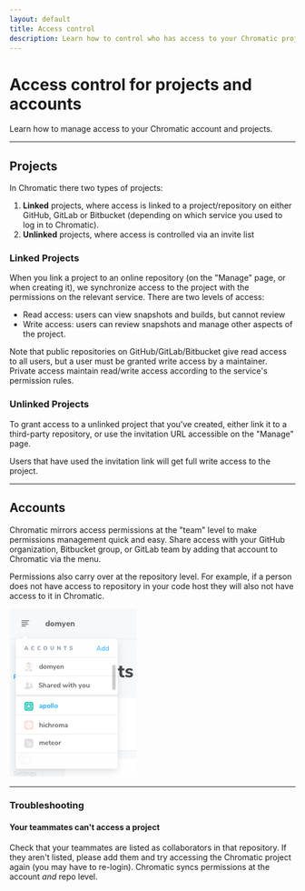 ```yaml
---
layout: default
title: Access control
description: Learn how to control who has access to your Chromatic project
---
```


# Access control for projects and accounts

Learn how to manage access to your Chromatic account and projects.

---

## Projects

In Chromatic there two types of projects:

1. **Linked** projects, where access is linked to a project/repository on either GitHub, GitLab or Bitbucket (depending on which service you used to log in to Chromatic).
2. **Unlinked** projects, where access is controlled via an invite list

### Linked Projects

When you link a project to an online repository (on the "Manage" page, or when creating it), we synchronize access to the project with the permissions on the relevant service. There are two levels of access:

* Read access: users can view snapshots and builds, but cannot review
* Write access: users can review snapshots and manage other aspects of the project.

Note that public repositories on GitHub/GitLab/Bitbucket give read access to all users, but a user must be granted write access by a maintainer. Private access maintain read/write access according to the service's permission rules.

### Unlinked Projects

To grant access to a unlinked project that you've created, either link it to a third-party repository, or use the invitation URL accessible on the "Manage" page.

Users that have used the invitation link will get full write access to the project.

---

## Accounts
Chromatic mirrors access permissions at the "team" level to make permissions management quick and easy. Share access with your GitHub organization, Bitbucket group, or GitLab team by adding that account to Chromatic via the menu.

Permissions also carry over at the repository level. For example, if a person does not have access to repository in your code host they will also not have access to it in Chromatic.


![Account menu](img/account-menu.png)

---

### Troubleshooting

#### Your teammates can't access a project
Check that your teammates are listed as collaborators in that repository. If they aren't listed, please add them and try accessing the Chromatic project again (you may have to re-login). Chromatic syncs permissions at the account *and* repo level. 
